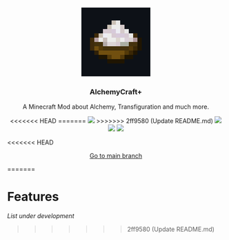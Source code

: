 <p align="center"><img src="https://raw.githubusercontent.com/ITDarkUFO/AlchemyCraft/1.19.1/source/logo.png" width=160 height=160/></p>
<h3 align="center">AlchemyCraft+</h3>
<p align="center">A Minecraft Mod about Alchemy, Transfiguration and much more.</p>
<p align="center">
<<<<<<< HEAD
=======
  <a href="#"><img src="https://img.shields.io/badge/Avaliable%20for-1.19.1-green"/></a>
>>>>>>> 2ff9580 (Update README.md)
  <a href="https://github.com/ITDarkUFO/AlchemyCraft/actions"><img src="https://img.shields.io/github/workflow/status/ITDarkUFO/AlchemyCraft/build?label=Last%20build"/></a>
  <a href="https://www.curseforge.com/minecraft/mc-mods/fabric-api"><img src="https://img.shields.io/badge/Requires-Fabric%20API-orange"/></a>
  <a href="https://opensource.org/licenses/gpl-3.0.html"><img src="https://img.shields.io/github/license/ITDarkUFO/AlchemyCraft"/></a>
</p>
<<<<<<< HEAD
<p align="center"><a href="https://github.com/ITDarkUFO/AlchemyCraft">Go to main branch</a>

=======

# Features
<i>List under development</i>
>>>>>>> 2ff9580 (Update README.md)
